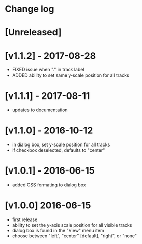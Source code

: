 # Change log

# [Unreleased]

# [v1.1.2] - 2017-08-28
- FIXED issue when "." in track label
- ADDED ability to set same y-scale position for all tracks

# [v1.1.1] - 2017-08-11
- updates to documentation

# [v1.1.0] - 2016-10-12
- in dialog box, set y-scale position for all tracks
- if checkbox deselected, defaults to "center"

# [v1.0.1] - 2016-06-15
- added CSS formating to dialog box

# [v1.0.0] 2016-06-15
- first release
- ability to set the y-axis scale position for all visible tracks
- dialog box is found in the "View" menu item
- choose between "left", "center" [default], "right", or "none"
